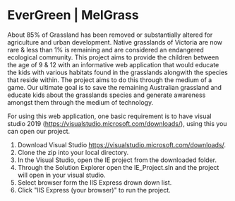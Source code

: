 # EverGreen | MelGrass

About 85% of Grassland has been removed or substantially altered for agriculture and urban development. Native grasslands of Victoria are now rare & less than 1% is remaining and are considered an endangered ecological community. This project aims to provide the children between the age of 9 & 12 with an informative web application that would educate the kids with various habitats found in the grasslands alongwith the species that reside within. The project aims to do this through the medium of a game.
Our ultimate goal is to save the remaining Australian grassland and educate kids about the grasslands species and generate awareness amongst them through the medium of technology.

For using this web application, one basic requirement is to have visual studio 2019 (https://visualstudio.microsoft.com/downloads/), using this you can open our project. 
1. Download Visual Studio https://visualstudio.microsoft.com/downloads/.
2. Clone the zip into your local directory. 
3. In the Visual Studio, open the IE project from the downloaded folder.
4. Through the Solution Explorer open the IE_Project.sln and the project will open in your visual studio.
5. Select browser form the IIS Express drown down list.
6. Click "IIS Express (your browser)" to run the project.
